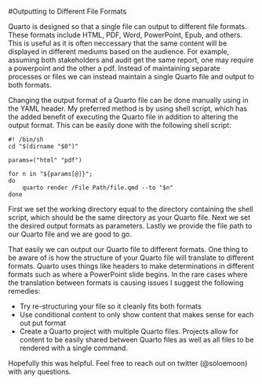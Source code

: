 #Outputting to Different File Formats

Quarto is designed so that a single file can output to different file formats. These formats include HTML, PDF, Word, PowerPoint, Epub, and others. This is useful as it is often neccessary that the same content will be displayed in different mediums based on the audience. For example, assuming both stakeholders and audit get the same report, one may require a powerpoint and the other a pdf. Instead of maintaining separate processes or files we can instead maintain a single Quarto file and output to both formats.

Changing the output format of a Quarto file can be done manually using in the YAML header. My preferred method is by using shell script, which has the added benefit of executing the Quarto file in addition to altering the output format. This can be easily done with the following shell script:
```
#! /bin/sh
cd "$(dirname "$0")"

params=("html" "pdf")

for n in "${params[@]}";
do
    quarto render /File Path/file.qmd --to "$n" 
done
```
First we set the working directory equal to the directory containing the shell script, which should be the same directory as your Quarto file. Next we set the desired output formats as parameters. Lastly we provide the file path to our Quarto file and we are good to go.

That easily we can output our Quarto file to different formats. One thing to be aware of is how the structure of your Quarto file will translate to different formats. Quarto uses things like headers to make determinations in different formats such as where a PowerPoint slide begins. In the rare cases where the translation between formats is causing issues I suggest the following remedies:
* Try re-structuring your file so it cleanly fits both formats
* Use conditional content to only show content that makes sense for each out put format
* Create a Quarto project with multiple Quarto files. Projects allow for content to be easily shared between Quarto files as well as all files to be rendered with a single command.

Hopefully this was helpful. Feel free to reach out on twitter (@soloemoon) with any questions.
